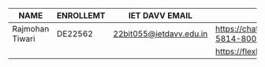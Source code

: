 | NAME | ENROLLEMT | IET DAVV EMAIL | URLs |
|----------|----------|----------|----------|
| Rajmohan Tiwari   | DE22562  | 22bit055@ietdavv.edu.in  |   https://chatgpt.com/share/67b8a578-5814-800e-afb2-90ddca79d23e |   
|    |   |   |   https://flexboxfroggy.com/ |

